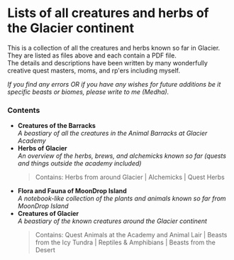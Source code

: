 # Lists of all creatures and herbs of the Glacier continent
This is a collection of all the creatures and herbs known so far in Glacier.<br>
They are listed as files above and each contain a PDF file.<br>
The details and descriptions have been written by many wonderfully creative quest masters, moms, and rp'ers including myself.<br>

<i>If you find any errors OR if you have any wishes for future additions be it specific beasts or biomes, please write to me (Medha).</i>

### Contents
* <b>Creatures of the Barracks</b><br>
  <i>A beastiary of all the creatures in the Animal Barracks at Glacier Academy</i>
* <b>Herbs of Glacier</b><br>
  <i>An overview of the herbs, brews, and alchemicks known so far (quests and things outside the academy included)</i>
  >Contains: Herbs from around Glacier | Alchemicks | Quest Herbs
* <b>Flora and Fauna of MoonDrop Island</b><br>
  <i>A notebook-like collection of the plants and animals known so far from MoonDrop Island</i>
* <b>Creatures of Glacier</b><br>
  <i>A beastiary of the known creatures around the Glacier continent</i>
  >Contains: Quest Animals at the Academy and Animal Lair | Beasts from the Icy Tundra | Reptiles & Amphibians | Beasts from the Desert



